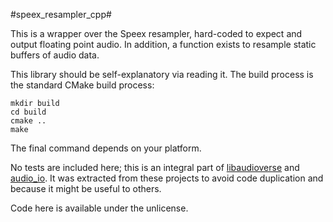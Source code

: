 #speex_resampler_cpp#

This is a wrapper over the Speex resampler, hard-coded to expect and output floating point audio.
In addition, a function exists to resample static buffers of audio data.

This library should be self-explanatory via reading it.
The build process is the standard CMake build process:

```
mkdir build
cd build
cmake ..
make
```

The final command depends on your platform.

No tests are included here; this is an integral part of [libaudioverse](http://github.com/camlorn/libaudioverse) and [audio_io](http://github.com/camlorn/audio_io).
It was extracted from these projects to avoid code duplication and because it might be useful to others.

Code here is available under the unlicense.